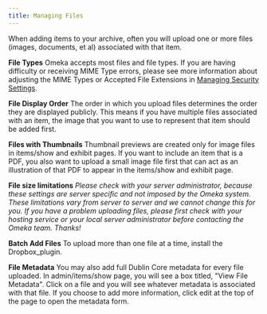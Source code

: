 ```yaml
---
title: Managing Files
---
```


When adding items to your archive, often you will upload one or more files (images, documents, et al) associated with that item.

**File Types**
Omeka accepts most files and file types. If you are having difficulty or receiving MIME Type errors, please see more information about adjusting the MIME Types or Accepted File Extensions in [Managing Security Settings](../1x_documentation/Managing_Security_Settings_v1.md).

**File Display Order**
The order in which you upload files determines the order they are displayed publicly. This means if you have multiple files associated with an item, the image that you want to use to represent that item should be added first.

**Files with Thumbnails**
Thumbnail previews are created only for image files in items/show and exhibit pages. If you want to include an item that is a PDF, you also want to upload a small image file first that can act as an illustration of that PDF to appear in the items/show and exhibit page.

**File size limitations** 
*Please check with your server administrator, because these settings are server specific and not imposed by the Omeka system. These limitations vary from server to server and we cannot change this for you. If you have a problem uploading files, please first check with your hosting service or your local server administrator before contacting the Omeka team. Thanks!*

**Batch Add Files** 
To upload more than one file at a time, install the Dropbox\_plugin.

**File Metadata** 
You may also add full Dublin Core metadata for every file uploaded. In admin/items/show page, you will see a box titled, "View File Metadata". Click on a file and you will see whatever metadata is associated with that file. If you choose to add more information, click edit at the top of the page to open the metadata form.
